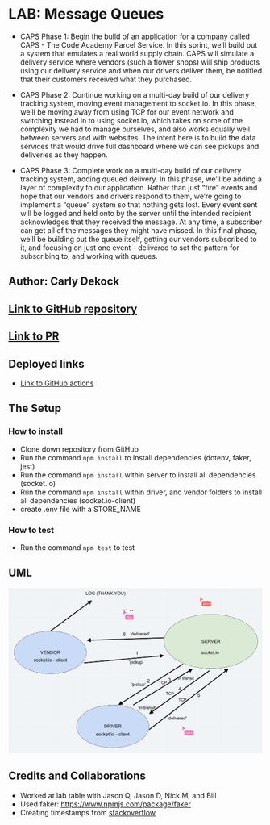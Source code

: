 # LAB: Message Queues

- CAPS Phase 1: Begin the build of an application for a company called CAPS - The Code Academy Parcel Service. In this sprint, we’ll build out a system that emulates a real world supply chain. CAPS will simulate a delivery service where vendors (such a flower shops) will ship products using our delivery service and when our drivers deliver them, be notified that their customers received what they purchased.

- CAPS Phase 2: Continue working on a multi-day build of our delivery tracking system, moving event management to socket.io. In this phase, we’ll be moving away from using TCP for our event network and switching instead in to using socket.io, which takes on some of the complexity we had to manage ourselves, and also works equally well between servers and with websites. The intent here is to build the data services that would drive full dashboard where we can see pickups and deliveries as they happen.

- CAPS Phase 3: Complete work on a multi-day build of our delivery tracking system, adding queued delivery. In this phase, we’ll be adding a layer of complexity to our application. Rather than just “fire” events and hope that our vendors and drivers respond to them, we’re going to implement a “queue” system so that nothing gets lost. Every event sent will be logged and held onto by the server until the intended recipient acknowledges that they received the message. At any time, a subscriber can get all of the messages they might have missed. In this final phase, we’ll be building out the queue itself, getting our vendors subscribed to it, and focusing on just one event - delivered to set the pattern for subscribing to, and working with queues.

## Author: Carly Dekock

## [Link to GitHub repository](https://github.com/carlydekock/caps.git)
## [Link to PR](https://github.com/carlydekock/caps/pull/4)

## Deployed links

- [Link to GitHub actions](https://github.com/carlydekock/caps/actions)

## The Setup

### How to install

- Clone down repository from GitHub
- Run the command ```npm install``` to install dependencies (dotenv, faker, jest)
- Run the command ```npm install``` within server to install all dependencies (socket.io)
- Run the command ```npm install``` within driver, and vendor folders to install all dependencies (socket.io-client)
- create .env file with a STORE_NAME

### How to test

- Run the command ```npm test``` to test

## UML

![image](assets/UML-Lab12.png)

## Credits and Collaborations

- Worked at lab table with Jason Q, Jason D, Nick M, and Bill
- Used faker: https://www.npmjs.com/package/faker
- Creating timestamps from [stackoverflow](https://stackoverflow.com/questions/10645994/how-to-format-a-utc-date-as-a-yyyy-mm-dd-hhmmss-string-using-nodejs)
